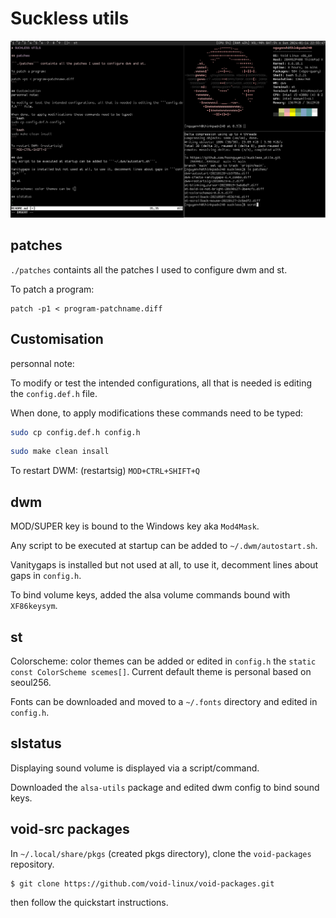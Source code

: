 # Suckless utils

![screenshot](./screenshots/2024-01-14-225548_1366x768_scrot.png)

## patches

```./patches``` containts all the patches I used to configure dwm and st.

To patch a program:
```
patch -p1 < program-patchname.diff
```

## Customisation
personnal note:

To modify or test the intended configurations, all that is needed is editing the ```config.def.h``` file. 

When done, to apply modifications these commands need to be typed:
```bash
sudo cp config.def.h config.h
```
```bash
sudo make clean insall
```

To restart DWM: (restartsig)
```MOD+CTRL+SHIFT+Q```

## dwm
MOD/SUPER key is bound to the Windows key aka ```Mod4Mask```.

Any script to be executed at startup can be added to ```~/.dwm/autostart.sh```.

Vanitygaps is installed but not used at all, to use it, decomment lines about gaps in ```config.h```.

To bind volume keys, added the alsa volume commands bound with ```XF86keysym```.

## st

Colorscheme: color themes can be added or edited in ```config.h``` the ```static const ColorScheme scemes[]```. Current default theme is personal based on seoul256.

Fonts can be downloaded and moved to a ```~/.fonts``` directory and edited in ```config.h```.

## slstatus

Displaying sound volume is displayed via a script/command.

Downloaded the ```alsa-utils``` package and edited dwm config to bind sound keys.

## void-src packages
In ```~/.local/share/pkgs``` (created pkgs directory), clone the ```void-packages``` repository.

```bash
$ git clone https://github.com/void-linux/void-packages.git
```
then follow the quickstart instructions.
